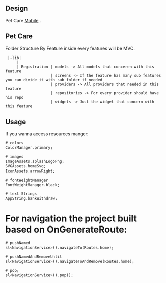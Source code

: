 
## Design


Pet Care [Mobile]([https://xd.adobe.com/view/38725471-c276-4c7f-9914-67bb874aaf3c-6d21/](https://www.figma.com/file/jMdYnGJmZ61VYUrSxkRly4/Petito-Pet-Care-App?type=design&node-id=2%3A8865&mode=design&t=2AnSjZS5e20gYykS-1)) .

 


## Pet Care



Folder Structure 
By Feature inside every features will be MVC.



```
 |-lib|
     |     
     | Registration | models -> All models that conceren with this feature 
                    | screens -> If the feature has many sub features you can divide it with sub folder if needed
                    | providers -> All providers that needed in this feature 
                    | repositories -> For every provider should have his repo
                    | widgets -> Just the widget that concern with this feature 
```

## Usage
If you wanna access resources manger:


```dart
# colors
ColorManager.primary;

# images
ImageAssets.splashLogoPng;
SVGAssets.homeSvg;
IconAssets.arrowRight;

# fontWeightManager
FontWeightManager.black;

# text Strings
AppString.bankWithdraw;
```



# For navigation the project built based on OnGenerateRoute:


```dart
# pushNamed
sl<NavigationService>().navigateTo(Routes.home);

# pushNamedAndRemoveUntil
sl<NavigationService>().navigateToAndRemove(Routes.home);

# pop;
sl<NavigationService>().pop();
```
